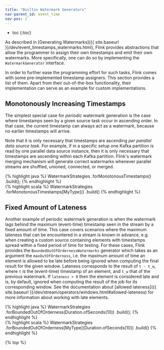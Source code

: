 ```yaml
---
title: "Builtin Watermark Generators"
nav-parent_id: event_time
nav-pos: 2
---
```

<!--
Licensed to the Apache Software Foundation (ASF) under one
or more contributor license agreements.  See the NOTICE file
distributed with this work for additional information
regarding copyright ownership.  The ASF licenses this file
to you under the Apache License, Version 2.0 (the
"License"); you may not use this file except in compliance
with the License.  You may obtain a copy of the License at

  http://www.apache.org/licenses/LICENSE-2.0

Unless required by applicable law or agreed to in writing,
software distributed under the License is distributed on an
"AS IS" BASIS, WITHOUT WARRANTIES OR CONDITIONS OF ANY
KIND, either express or implied.  See the License for the
specific language governing permissions and limitations
under the License.
-->

* toc
{:toc}

As described in [Generating Watermarks]({{ site.baseurl
}}/dev/event_timestamps_watermarks.html), Flink provides abstractions that
allow the programmer to assign their own timestamps and emit their own
watermarks. More specifically, one can do so by implementing the
`WatermarkGenerator` interface.

In order to further ease the programming effort for such tasks, Flink comes
with some pre-implemented timestamp assigners.  This section provides a list of
them. Apart from their out-of-the-box functionality, their implementation can
serve as an example for custom implementations.

## Monotonously Increasing Timestamps

The simplest special case for *periodic* watermark generation is the case where
timestamps seen by a given source task occur in ascending order. In that case,
the current timestamp can always act as a watermark, because no earlier
timestamps will arrive.

Note that it is only necessary that timestamps are ascending *per parallel data
source task*. For example, if in a specific setup one Kafka partition is read
by one parallel data source instance, then it is only necessary that timestamps
are ascending within each Kafka partition. Flink's watermark merging mechanism
will generate correct watermarks whenever parallel streams are shuffled,
unioned, connected, or merged.

<div class="codetabs" markdown="1">
<div data-lang="java" markdown="1">
{% highlight java %}
WatermarkStrategies
        .<MyType>forMonotonousTimestamps()
        .build();
{% endhighlight %}
</div>
<div data-lang="scala" markdown="1">
{% highlight scala %}
WatermarkStrategies
  .forMonotonousTimestamps[MyType]()
  .build()
{% endhighlight %}
</div>
</div>

## Fixed Amount of Lateness

Another example of periodic watermark generation is when the watermark lags
behind the maximum (event-time) timestamp seen in the stream by a fixed amount
of time. This case covers scenarios where the maximum lateness that can be
encountered in a stream is known in advance, e.g. when creating a custom source
containing elements with timestamps spread within a fixed period of time for
testing. For these cases, Flink provides the `BoundedOutOfOrdernessWatermarks`
generator which takes as an argument the `maxOutOfOrderness`, i.e. the maximum
amount of time an element is allowed to be late before being ignored when
computing the final result for the given window. Lateness corresponds to the
result of `t - t_w`, where `t` is the (event-time) timestamp of an element, and
`t_w` that of the previous watermark.  If `lateness > 0` then the element is
considered late and is, by default, ignored when computing the result of the
job for its corresponding window. See the documentation about [allowed
lateness]({{ site.baseurl
}}/dev/stream/operators/windows.html#allowed-lateness) for more information
about working with late elements.

<div class="codetabs" markdown="1">
<div data-lang="java" markdown="1">
{% highlight java %}
WatermarkStrategies
        .<MyType>forBoundedOutOfOrderness(Duration.ofSeconds(10))
        .build();
{% endhighlight %}
</div>
<div data-lang="scala" markdown="1">
{% highlight scala %}
WatermarkStrategies
  .forBoundedOutOfOrderness[MyType](Duration.ofSeconds(10))
  .build()
{% endhighlight %}
</div>
</div>

{% top %}
